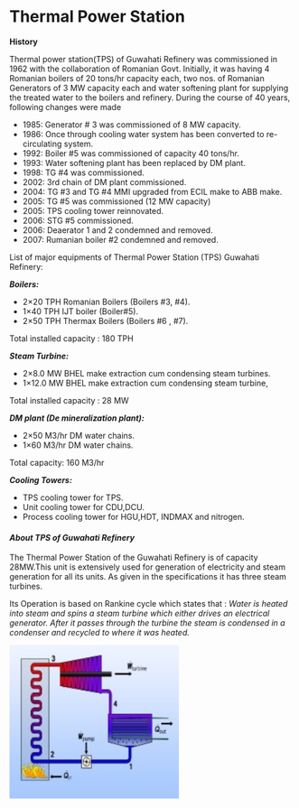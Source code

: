 # Thermal Power Station

 **History**

Thermal power station(TPS) of Guwahati Refinery was commissioned in 1962 with the
collaboration of Romanian Govt. Initially, it was having 4 Romanian boilers of 20 tons/hr capacity each, two nos. of Romanian Generators of 3 MW capacity each and water
softening plant for supplying the treated water to the boilers and refinery. During the course of 40 years, following changes were made
* 1985: Generator # 3 was commissioned of 8 MW capacity.
* 1986: Once through cooling water system has been converted to re-circulating system.
* 1992: Boiler #5 was commissioned of capacity 40 tons/hr.
* 1993: Water softening plant has been replaced by DM plant.
* 1998: TG #4 was commissioned.
* 2002: 3rd chain of DM plant commissioned.
* 2004: TG #3 and TG #4 MMI upgraded from ECIL make to ABB make.
* 2005: TG #5 was commissioned (12 MW capacity)
* 2005: TPS cooling tower reinnovated.
* 2006: STG #5 commissioned.
* 2006: Deaerator 1 and 2 condemned and removed.
* 2007: Rumanian boiler #2 condemned and removed.


List of major equipments of Thermal Power Station (TPS) Guwahati Refinery:

***Boilers:***
* 2×20 TPH Romanian Boilers (Boilers #3, #4).
* 1×40 TPH IJT boiler (Boiler#5).
* 2×50 TPH Thermax Boilers (Boilers #6 , #7).

Total installed capacity : 180 TPH

***Steam Turbine:***
* 2×8.0 MW BHEL make extraction cum condensing steam turbines.
* 1×12.0 MW BHEL make extraction cum condensing steam turbine,

Total installed capacity : 28 MW

***DM plant (De mineralization plant):***
* 2×50 M3/hr DM water chains.
* 1×60 M3/hr DM water chains.

Total capacity: 160 M3/hr

***Cooling Towers:***
* TPS cooling tower for TPS.
* Unit cooling tower for CDU,DCU.
* Process cooling tower for HGU,HDT, INDMAX and nitrogen.


#### ***About TPS of Guwahati Refinery***

The Thermal Power Station of the Guwahati Refinery is of capacity 28MW.This unit is extensively used for generation of electricity and steam generation for all its units.
As given in the specifications it has three steam turbines.

Its Operation is based on Rankine cycle  which states that : *Water is heated into steam and spins a steam turbine which either drives an electrical generator. After it passes through the turbine the steam is condensed in a condenser and recycled to where it was heated.*

<img src="images/Rankine Cycle.PNG" width="300">
